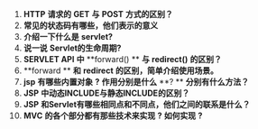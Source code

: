 1. **HTTP** **请求的** **GET** **与** **POST** **方式的区别？**
2. **常见的状态码有哪些，他们表示的意义**
3. **介绍一下什么是** **servlet?**
4. **说一说** **Servlet的生命周期?**
5. **SERVLET API** **中** **forward() ** **与** **redirect()** **的区别？**
6. **forward ** **和** **redirect** **的区别，简单介绍使用场景。**
7. **jsp** **有哪些内置对象** **?** **作用分别是什么** **? ** **分别有什么方法？**
8. **JSP** **中动态INCLUDE与静态INCLUDE的区别？**
9. **JSP** **和Servlet有哪些相同点和不同点，他们之间的联系是什么？**
10. **MVC** **的各个部分都有那些技术来实现** **?** **如何实现** **?**

